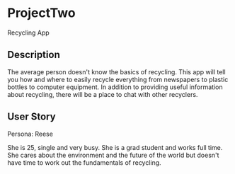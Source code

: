# ProjectTwo
Recycling App

## Description

The average person doesn't know the basics of recycling. This app will tell you how and where to easily recycle everything from newspapers to plastic bottles to computer equipment. In addition to providing useful information about recycling, there will be a place to chat with other recyclers.

## User Story

Persona: Reese

She is 25, single and very busy. She is a grad student and works full time. She cares about the environment and the future of the world but doesn't have time to work out the fundamentals of recycling.

